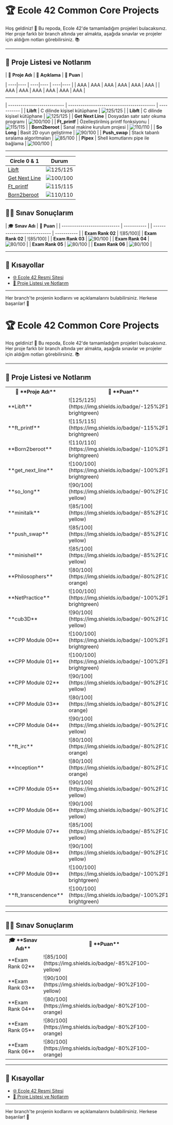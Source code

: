 # 🏆 **Ecole 42 Common Core Projects** 

Hoş geldiniz! 👋 Bu repoda, Ecole 42'de tamamladığım projeleri bulacaksınız. Her proje farklı bir branch altında yer almakta, aşağıda sınavlar ve projeler için aldığım notları görebilirsiniz. 📚

---

## 📂 **Proje Listesi ve Notlarım**

| 📝 **Proje Adı**             | 📖 **Açıklama**                            | 🌟 **Puan** |
<td style="padding:0; margin:0;">
| ----|---- | ----|---- | ----|---- |
| AAA | AAA | AAA | AAA | AAA | AAA |
| AAA | AAA | AAA | AAA | AAA | AAA |

---

| --------------------------- | ------------------------------------------ | ----------- |
| **Libft**                    | C dilinde kişisel kütüphane                 | ![125/125](https://img.shields.io/badge/-125%2F125-brightgreen) | | **Libft**                    | C dilinde kişisel kütüphane                 | ![125/125](https://img.shields.io/badge/-125%2F125-brightgreen) |
| **Get Next Line**            | Dosyadan satır satır okuma programı         | ![100/100](https://img.shields.io/badge/-100%2F100-brightgreen) |
| **Ft_printf**                | Özelleştirilmiş printf fonksiyonu           | ![115/115](https://img.shields.io/badge/-115%2F115-brightgreen) |
| **Born2beroot**              | Sanal makine kurulum projesi                | ![110/110](https://img.shields.io/badge/-110%2F110-brightgreen) |
| **So Long**                  | Basit 2D oyun geliştirme                    | ![90/100](https://img.shields.io/badge/-90%2F100-yellow) |
| **Push_swap**                | Stack tabanlı sıralama algoritmaları        | ![85/100](https://img.shields.io/badge/-85%2F100-yellow) |
| **Pipex**                    | Shell komutlarını pipe ile bağlama          | ![100/100](https://img.shields.io/badge/-100%2F100-brightgreen) |

---

| Circle 0 & 1                                 | Durum                                       |
| --------------------------------------------- | ------------------------------------------- |
| [Libft](link_to_libft)                       | ![125/125](https://img.shields.io/badge/-125%2F125-brightgreen) |
| [Get Next Line](link_to_get_next_line)      | ![100/100](https://img.shields.io/badge/-100%2F100-brightgreen) |
| [Ft_printf](link_to_ft_printf)               | ![115/115](https://img.shields.io/badge/-115%2F115-brightgreen) |
| [Born2beroot](link_to_born2beroot)          | ![110/110](https://img.shields.io/badge/-110%2F110-brightgreen) |





## 🧑‍💻 **Sınav Sonuçlarım**

| 🎓 **Sınav Adı**             | 🌟 **Puan** |
| ---------------------------- | ----------- | | ---------------------------- | ----------- |
| **Exam Rank 02**             | ![85/100]| | **Exam Rank 02**             | ![85/100] |
| **Exam Rank 03**             | ![90/100](https://img.shields.io/badge/-90%2F100-yellow) |
| **Exam Rank 04**             | ![80/100](https://img.shields.io/badge/-80%2F100-orange) |
| **Exam Rank 05**             | ![80/100](https://img.shields.io/badge/-80%2F100-orange) |
| **Exam Rank 06**             | ![80/100](https://img.shields.io/badge/-80%2F100-orange) |

---

## 🔗 **Kısayollar**

- [🌐 Ecole 42 Resmi Sitesi](https://42.fr/en/homepage/)
- [📑 Proje Listesi ve Notlarım](#-proje-listesi-ve-notlarım)

---

Her branch'te projenin kodlarını ve açıklamalarını bulabilirsiniz. Herkese başarılar! 🚀


# 🏆 **Ecole 42 Common Core Projects** 

Hoş geldiniz! 👋 Bu repoda, Ecole 42'de tamamladığım projeleri bulacaksınız. Her proje farklı bir branch altında yer almakta, aşağıda sınavlar ve projeler için aldığım notları görebilirsiniz. 📚

---

## 📂 **Proje Listesi ve Notlarım**

<table width="100%" align="center">
  <tr>
    <th style="text-align:center;">📝 **Proje Adı**</th>
    <th style="text-align:center;">🌟 **Puan**</th>
  </tr>
  <tr>
    <td>**Libft**</td>
    <td>![125/125](https://img.shields.io/badge/-125%2F125-brightgreen)</td>
  </tr>
  <tr>
    <td>**ft_printf**</td>
    <td>![115/115](https://img.shields.io/badge/-115%2F115-brightgreen)</td>
  </tr>
  <tr>
    <td>**Born2beroot**</td>
    <td>![110/110](https://img.shields.io/badge/-110%2F110-brightgreen)</td>
  </tr>
  <tr>
    <td>**get_next_line**</td>
    <td>![100/100](https://img.shields.io/badge/-100%2F100-brightgreen)</td>
  </tr>
  <tr>
    <td>**so_long**</td>
    <td>![90/100](https://img.shields.io/badge/-90%2F100-yellow)</td>
  </tr>
  <tr>
    <td>**minitalk**</td>
    <td>![85/100](https://img.shields.io/badge/-85%2F100-yellow)</td>
  </tr>
  <tr>
    <td>**push_swap**</td>
    <td>![85/100](https://img.shields.io/badge/-85%2F100-yellow)</td>
  </tr>
  <tr>
    <td>**minishell**</td>
    <td>![85/100](https://img.shields.io/badge/-85%2F100-yellow)</td>
  </tr>
  <tr>
    <td>**Philosophers**</td>
    <td>![80/100](https://img.shields.io/badge/-80%2F100-orange)</td>
  </tr>
  <tr>
    <td>**NetPractice**</td>
    <td>![100/100](https://img.shields.io/badge/-100%2F100-brightgreen)</td>
  </tr>
  <tr>
    <td>**cub3D**</td>
    <td>![90/100](https://img.shields.io/badge/-90%2F100-yellow)</td>
  </tr>
  <tr>
    <td>**CPP Module 00**</td>
    <td>![100/100](https://img.shields.io/badge/-100%2F100-brightgreen)</td>
  </tr>
  <tr>
    <td>**CPP Module 01**</td>
    <td>![100/100](https://img.shields.io/badge/-100%2F100-brightgreen)</td>
  </tr>
  <tr>
    <td>**CPP Module 02**</td>
    <td>![90/100](https://img.shields.io/badge/-90%2F100-yellow)</td>
  </tr>
  <tr>
    <td>**CPP Module 03**</td>
    <td>![80/100](https://img.shields.io/badge/-80%2F100-orange)</td>
  </tr>
  <tr>
    <td>**CPP Module 04**</td>
    <td>![90/100](https://img.shields.io/badge/-90%2F100-yellow)</td>
  </tr>
  <tr>
    <td>**ft_irc**</td>
    <td>![80/100](https://img.shields.io/badge/-80%2F100-orange)</td>
  </tr>
  <tr>
    <td>**Inception**</td>
    <td>![80/100](https://img.shields.io/badge/-80%2F100-orange)</td>
  </tr>
  <tr>
    <td>**CPP Module 05**</td>
    <td>![90/100](https://img.shields.io/badge/-90%2F100-yellow)</td>
  </tr>
  <tr>
    <td>**CPP Module 06**</td>
    <td>![90/100](https://img.shields.io/badge/-90%2F100-yellow)</td>
  </tr>
  <tr>
    <td>**CPP Module 07**</td>
    <td>![85/100](https://img.shields.io/badge/-85%2F100-yellow)</td>
  </tr>
  <tr>
    <td>**CPP Module 08**</td>
    <td>![90/100](https://img.shields.io/badge/-90%2F100-yellow)</td>
  </tr>
  <tr>
    <td>**CPP Module 09**</td>
    <td>![100/100](https://img.shields.io/badge/-100%2F100-brightgreen)</td>
  </tr>
  <tr>
    <td>**ft_transcendence**</td>
    <td>![100/100](https://img.shields.io/badge/-100%2F100-brightgreen)</td>
  </tr>
</table>

---

## 🧑‍💻 **Sınav Sonuçlarım**

<table width="100%" align="center">
  <tr>
    <th style="text-align:center;">🎓 **Sınav Adı**</th>
    <th style="text-align:center;">🌟 **Puan**</th>
  </tr>
  <tr>
    <td>**Exam Rank 02**</td>
    <td>![85/100](https://img.shields.io/badge/-85%2F100-yellow)</td>
  </tr>
  <tr>
    <td>**Exam Rank 03**</td>
    <td>![90/100](https://img.shields.io/badge/-90%2F100-yellow)</td>
  </tr>
  <tr>
    <td>**Exam Rank 04**</td>
    <td>![80/100](https://img.shields.io/badge/-80%2F100-orange)</td>
  </tr>
  <tr>
    <td>**Exam Rank 05**</td>
    <td>![80/100](https://img.shields.io/badge/-80%2F100-orange)</td>
  </tr>
  <tr>
    <td>**Exam Rank 06**</td>
    <td>![80/100](https://img.shields.io/badge/-80%2F100-orange)</td>
  </tr>
</table>

---

## 🔗 **Kısayollar**

- [🌐 Ecole 42 Resmi Sitesi](https://42.fr/en/homepage/)
- [📑 Proje Listesi ve Notlarım](#-proje-listesi-ve-notlarım)

---

Her branch'te projenin kodlarını ve açıklamalarını bulabilirsiniz. Herkese başarılar! 🚀
